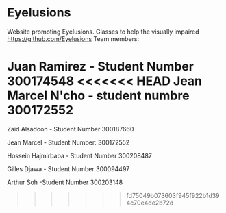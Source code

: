 # Eyelusions
Website promoting Eyelusions. Glasses to help the visually impaired
https://github.com/Eyelusions
Team members:

Juan Ramirez - Student Number 300174548
<<<<<<< HEAD
Jean Marcel N'cho - student numbre 300172552
=======

Zaid Alsadoon - Student Number 300187660

Jean Marcel - 
Student Number: 300172552

Hossein Hajmirbaba - Student Number 300208487

Gilles Djawa - Student Number 300094497

Arthur 	Soh -Student Number 300203148
>>>>>>> fd75049b073603f945f922b1d394c70e4de2b72d
